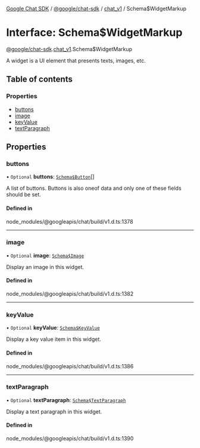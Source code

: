[Google Chat SDK](../README.md) / [@google/chat-sdk](../modules/google_chat_sdk.md) / [chat\_v1](../modules/google_chat_sdk.chat_v1.md) / Schema$WidgetMarkup

# Interface: Schema$WidgetMarkup

[@google/chat-sdk](../modules/google_chat_sdk.md).[chat_v1](../modules/google_chat_sdk.chat_v1.md).Schema$WidgetMarkup

A widget is a UI element that presents texts, images, etc.

## Table of contents

### Properties

- [buttons](google_chat_sdk.chat_v1.Schema_WidgetMarkup.md#buttons)
- [image](google_chat_sdk.chat_v1.Schema_WidgetMarkup.md#image)
- [keyValue](google_chat_sdk.chat_v1.Schema_WidgetMarkup.md#keyvalue)
- [textParagraph](google_chat_sdk.chat_v1.Schema_WidgetMarkup.md#textparagraph)

## Properties

### buttons

• `Optional` **buttons**: [`Schema$Button`](google_chat_sdk.chat_v1.Schema_Button.md)[]

A list of buttons. Buttons is also oneof data and only one of these fields should be set.

#### Defined in

node_modules/@googleapis/chat/build/v1.d.ts:1378

___

### image

• `Optional` **image**: [`Schema$Image`](google_chat_sdk.chat_v1.Schema_Image.md)

Display an image in this widget.

#### Defined in

node_modules/@googleapis/chat/build/v1.d.ts:1382

___

### keyValue

• `Optional` **keyValue**: [`Schema$KeyValue`](google_chat_sdk.chat_v1.Schema_KeyValue.md)

Display a key value item in this widget.

#### Defined in

node_modules/@googleapis/chat/build/v1.d.ts:1386

___

### textParagraph

• `Optional` **textParagraph**: [`Schema$TextParagraph`](google_chat_sdk.chat_v1.Schema_TextParagraph.md)

Display a text paragraph in this widget.

#### Defined in

node_modules/@googleapis/chat/build/v1.d.ts:1390
